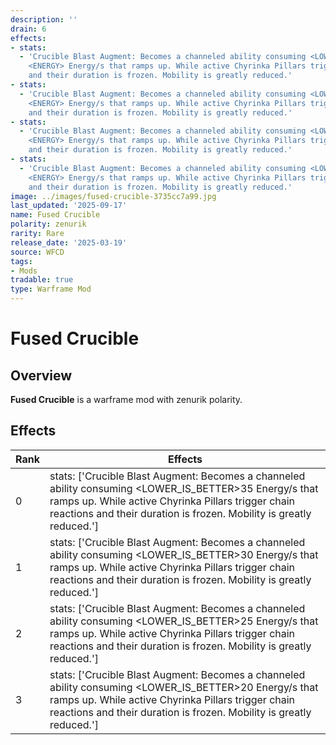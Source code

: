 ```yaml
---
description: ''
drain: 6
effects:
- stats:
  - 'Crucible Blast Augment: Becomes a channeled ability consuming <LOWER_IS_BETTER>35
    <ENERGY> Energy/s that ramps up. While active Chyrinka Pillars trigger chain reactions
    and their duration is frozen. Mobility is greatly reduced.'
- stats:
  - 'Crucible Blast Augment: Becomes a channeled ability consuming <LOWER_IS_BETTER>30
    <ENERGY> Energy/s that ramps up. While active Chyrinka Pillars trigger chain reactions
    and their duration is frozen. Mobility is greatly reduced.'
- stats:
  - 'Crucible Blast Augment: Becomes a channeled ability consuming <LOWER_IS_BETTER>25
    <ENERGY> Energy/s that ramps up. While active Chyrinka Pillars trigger chain reactions
    and their duration is frozen. Mobility is greatly reduced.'
- stats:
  - 'Crucible Blast Augment: Becomes a channeled ability consuming <LOWER_IS_BETTER>20
    <ENERGY> Energy/s that ramps up. While active Chyrinka Pillars trigger chain reactions
    and their duration is frozen. Mobility is greatly reduced.'
image: ../images/fused-crucible-3735cc7a99.jpg
last_updated: '2025-09-17'
name: Fused Crucible
polarity: zenurik
rarity: Rare
release_date: '2025-03-19'
source: WFCD
tags:
- Mods
tradable: true
type: Warframe Mod
---
```


# Fused Crucible

## Overview

**Fused Crucible** is a warframe mod with zenurik polarity.

## Effects

| Rank | Effects |
|------|----------|
| 0 | stats: ['Crucible Blast Augment: Becomes a channeled ability consuming <LOWER_IS_BETTER>35 <ENERGY> Energy/s that ramps up. While active Chyrinka Pillars trigger chain reactions and their duration is frozen. Mobility is greatly reduced.'] |
| 1 | stats: ['Crucible Blast Augment: Becomes a channeled ability consuming <LOWER_IS_BETTER>30 <ENERGY> Energy/s that ramps up. While active Chyrinka Pillars trigger chain reactions and their duration is frozen. Mobility is greatly reduced.'] |
| 2 | stats: ['Crucible Blast Augment: Becomes a channeled ability consuming <LOWER_IS_BETTER>25 <ENERGY> Energy/s that ramps up. While active Chyrinka Pillars trigger chain reactions and their duration is frozen. Mobility is greatly reduced.'] |
| 3 | stats: ['Crucible Blast Augment: Becomes a channeled ability consuming <LOWER_IS_BETTER>20 <ENERGY> Energy/s that ramps up. While active Chyrinka Pillars trigger chain reactions and their duration is frozen. Mobility is greatly reduced.'] |

